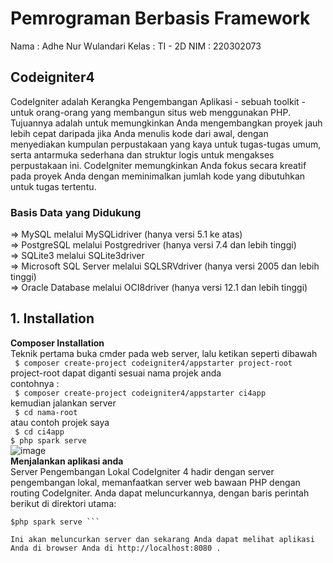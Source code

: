 # Pemrograman Berbasis Framework
Nama : Adhe Nur Wulandari
Kelas : TI - 2D
NIM : 220302073

## Codeigniter4 <br>
CodeIgniter adalah Kerangka Pengembangan Aplikasi - sebuah toolkit - untuk orang-orang yang membangun situs web menggunakan PHP.
Tujuannya adalah untuk memungkinkan Anda mengembangkan proyek jauh lebih cepat daripada jika Anda menulis kode dari awal, dengan menyediakan kumpulan perpustakaan yang kaya untuk tugas-tugas umum,
serta antarmuka sederhana dan struktur logis untuk mengakses perpustakaan ini.
CodeIgniter memungkinkan Anda fokus secara kreatif pada proyek Anda dengan meminimalkan jumlah kode yang dibutuhkan untuk tugas tertentu. <br>
### Basis Data yang Didukung <br>
=> MySQL melalui MySQLidriver (hanya versi 5.1 ke atas) <br>
=> PostgreSQL melalui Postgredriver (hanya versi 7.4 dan lebih tinggi)<br>
=> SQLite3 melalui SQLite3driver <br>
=> Microsoft SQL Server melalui SQLSRVdriver (hanya versi 2005 dan lebih tinggi) <br>
=> Oracle Database melalui OCI8driver (hanya versi 12.1 dan lebih tinggi) <br>

## 1. Installation <br>
   **Composer Installation** <br>
      Teknik pertama buka cmder pada web server, lalu ketikan seperti dibawah <br>
      ```
      $ composer create-project codeigniter4/appstarter project-root``` <br>
      project-root dapat diganti sesuai nama projek anda <br>
      contohnya : <br>
      ```
      $ composer create-project codeigniter4/appstarter ci4app``` <br>
      kemudian jalankan server <br>
      ```
      $ cd nama-root``` <br>
      atau contoh projek saya <br>
      ```
      $ cd ci4app``` <br>
      ```
      $ php spark serve 
      ``` <br>
      ![image](https://github.com/adheenw/AdheNurWulandari/assets/134478214/c26c3143-d774-4769-a95e-20dda8dcf034) <br>
      **Menjalankan aplikasi anda** <br>
      Server Pengembangan Lokal
    CodeIgniter 4 hadir dengan server pengembangan lokal, memanfaatkan server web bawaan PHP dengan routing CodeIgniter. Anda dapat meluncurkannya, 
    dengan baris perintah berikut di direktori utama: <br>
```
$php spark serve ```

Ini akan meluncurkan server dan sekarang Anda dapat melihat aplikasi Anda di browser Anda di http://localhost:8080 .
      
      
